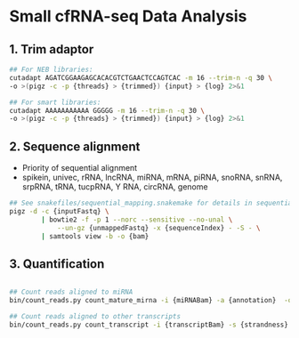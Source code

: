 # Small cfRNA-seq Data Analysis
## 1. Trim adaptor
```bash
## For NEB libraries:
cutadapt AGATCGGAAGAGCACACGTCTGAACTCCAGTCAC -m 16 --trim-n -q 30 \
-o >(pigz -c -p {threads} > {trimmed}) {input} > {log} 2>&1

## For smart libraries:
cutadapt AAAAAAAAAAA GGGGG -m 16 --trim-n -q 30 \
-o >(pigz -c -p {threads} > {trimmed}) {input} > {log} 2>&1

```
## 2. Sequence alignment
- Priority of sequential alignment
- spikein, univec, rRNA, lncRNA, miRNA, mRNA, piRNA, snoRNA, snRNA, srpRNA, tRNA, tucpRNA, Y RNA, circRNA, genome
```bash
## See snakefiles/sequential_mapping.snakemake for details in sequential alignment
pigz -d -c {inputFastq} \
        | bowtie2 -f -p 1 --norc --sensitive --no-unal \
            --un-gz {unmappedFastq} -x {sequenceIndex} - -S - \
        | samtools view -b -o {bam}
```


## 3. Quantification
```bash

## Count reads aligned to miRNA
bin/count_reads.py count_mature_mirna -i {miRNABam} -a {annotation}  -o {output}

## Count reads aligned to other transcripts
bin/count_reads.py count_transcript -i {transcriptBam} -s {strandness}  -o {output}

```

